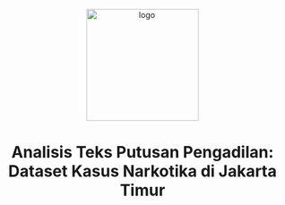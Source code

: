 <p align="center">
  <img src="https://github.com/nanajem1/codelab/blob/main/logoedit2-20240819070650.png?raw=true" alt="logo" width="200">
</p>

<h1 align="center"><strong>Analisis Teks Putusan Pengadilan: Dataset Kasus Narkotika di Jakarta Timur</strong></h2>


